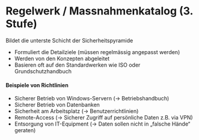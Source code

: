 # Regelwerk / Massnahmenkatalog \(3. Stufe\)

Bildet die unterste Schicht der Sicherheitspyramide

* Formuliert die Detailziele \(müssen regelmässig angepasst werden\)
* Werden von den Konzepten abgeleitet
* Basieren oft auf den Standardwerken wie ISO oder Grundschutzhandbuch

#### Beispiele von Richtlinien

* Sicherer Betrieb von Windows-Servern \(-&gt; Betriebshandbuch\)
* Sicherer Betrieb von Datenbanken
* Sicherheit am Arbeitsplatz \(-&gt; Benutzerrichtlinien\)
* Remote-Access \(-&gt; Sicherer Zugriff auf persönliche Daten z.B. via VPN\)
* Entsorgung von IT-Equipment \(-&gt; Daten sollen nicht in „falsche Hände“ geraten\)

